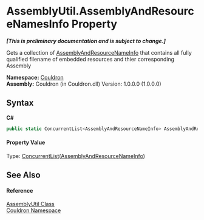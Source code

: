 # AssemblyUtil.AssemblyAndResourceNamesInfo Property 
 _**\[This is preliminary documentation and is subject to change.\]**_

Gets a collection of <a href="T_Couldron_AssemblyAndResourceNameInfo">AssemblyAndResourceNameInfo</a> that contains all fully qualified filename of embedded resources and thier corresponding Assembly

**Namespace:**&nbsp;<a href="N_Couldron">Couldron</a><br />**Assembly:**&nbsp;Couldron (in Couldron.dll) Version: 1.0.0.0 (1.0.0.0)

## Syntax

**C#**<br />
``` C#
public static ConcurrentList<AssemblyAndResourceNameInfo> AssemblyAndResourceNamesInfo { get; }
```


#### Property Value
Type: <a href="T_Couldron_Collections_ConcurrentList_1">ConcurrentList</a>(<a href="T_Couldron_AssemblyAndResourceNameInfo">AssemblyAndResourceNameInfo</a>)

## See Also


#### Reference
<a href="T_Couldron_AssemblyUtil">AssemblyUtil Class</a><br /><a href="N_Couldron">Couldron Namespace</a><br />